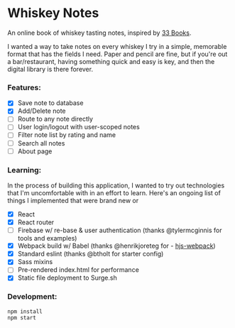 # Whiskey Notes
An online book of whiskey tasting notes, inspired by [33 Books](http://www.33books.com/products/33-whiskeys).

I wanted a way to take notes on every whiskey I try in a simple, memorable format that has the fields I need.
Paper and pencil are fine, but if you're out a bar/restaurant, having something quick and easy is key, and then the digital library is there forever.

### Features:
- [x] Save note to database
- [x] Add/Delete note
- [ ] Route to any note directly
- [ ] User login/logout with user-scoped notes
- [ ] Filter note list by rating and name
- [ ] Search all notes
- [ ] About page

### Learning:
In the process of building this application, I wanted to try out technologies that I'm uncomfortable with in an effort to learn.
Here's an ongoing list of things I implemented that were brand new or
- [x] React
- [x] React router
- [ ] Firebase w/ re-base & user authentication (thanks @tylermcginnis for tools and examples)
- [x] Webpack build w/ Babel (thanks @henrikjoreteg for - [hjs-webpack](https://github.com/HenrikJoreteg/hjs-webpack))
- [x] Standard eslint (thanks @btholt for starter config)
- [x] Sass mixins
- [ ] Pre-rendered index.html for performance
- [x] Static file deployment to Surge.sh

### Development:
```
npm install
npm start
```
